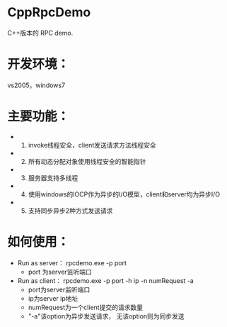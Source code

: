 # CppRpcDemo
C++版本的 RPC demo.

开发环境：
======
vs2005，windows7


主要功能：
======
- 1.  invoke线程安全，client发送请求方法线程安全
- 2.  所有动态分配对象使用线程安全的智能指针
- 3.  服务器支持多线程
- 4.  使用windows的IOCP作为异步的I/O模型，client和server均为异步I/O
- 5.  支持同步异步2种方式发送请求



如何使用：
======
- Run as server： rpcdemo.exe -p port
  - port 为server监听端口
- Run as client： rpcdemo.exe -p port -h ip -n numRequest -a
  - port为server监听端口
  - ip为server ip地址
  - numRequest为一个client提交的请求数量
  - "-a"该option为异步发送请求， 无该option则为同步发送
